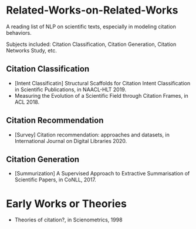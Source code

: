 # Related-Works-on-Related-Works
A reading list of NLP on scientific texts, especially in modeling citation behaviors.

Subjects included: Citation Classification, Citation Generation, Citation Networks Study, etc.

## Citation Classification
- [Intent Classificatin] Structural Scaffolds for Citation Intent Classification in Scientific Publications, in NAACL-HLT 2019.
- Measuring the Evolution of a Scientific Field through Citation Frames, in ACL 2018.



## Citation Recommendation
- [Survey] Citation recommendation: approaches and datasets, in International Journal on Digital Libraries 2020.


## Citation Generation
- [Summurization] A Supervised Approach to Extractive Summarisation of Scientific Papers, in CoNLL, 2017.


# Early Works or Theories

- Theories of citation?, in Scienometrics, 1998
